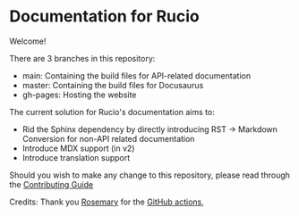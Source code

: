 # Documentation for Rucio

Welcome!

There are 3 branches in this repository:

- main: Containing the build files for API-related documentation
- master: Containing the build files for Docusaurus
- gh-pages: Hosting the website

The current solution for Rucio's documentation aims to:

- Rid the Sphinx dependency by directly introducing RST -> Markdown Conversion for non-API related documentation
- Introduce MDX support (in v2)
- Introduce translation support

Should you wish to make any change to this repository, please read through the [Contributing Guide](http://rucio.cern.ch/documentation/docs/Contributing)

Credits: Thank you [Rosemary](https://github.com/joatmon08) for the [GitHub actions](https://github.com/joatmon08/tech-portfolio/),
